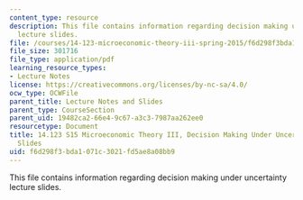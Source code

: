 ```yaml
---
content_type: resource
description: This file contains information regarding decision making under uncertainty
  lecture slides.
file: /courses/14-123-microeconomic-theory-iii-spring-2015/f6d298f3bda1071c3021fd5ae8a08bb9_MIT14_123S15_uncertainty.pdf
file_size: 301716
file_type: application/pdf
learning_resource_types:
- Lecture Notes
license: https://creativecommons.org/licenses/by-nc-sa/4.0/
ocw_type: OCWFile
parent_title: Lecture Notes and Slides
parent_type: CourseSection
parent_uid: 19482ca2-66e4-9c67-a3c3-7987aa262ee0
resourcetype: Document
title: 14.123 S15 Microeconomic Theory III, Decision Making Under Uncertainty Lecture
  Slides
uid: f6d298f3-bda1-071c-3021-fd5ae8a08bb9
---
```

This file contains information regarding decision making under uncertainty lecture slides.